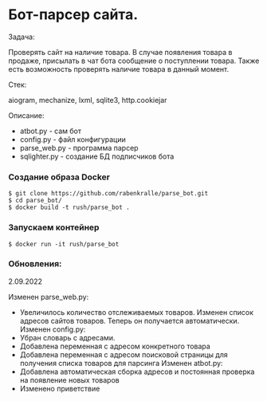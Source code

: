 # Бот-парсер сайта.

Задача:

Проверять сайт на наличие товара. В случае появления товара в продаже, присылать в чат бота сообщение о поступлении товара.
Также есть возможность проверять наличие товара в данный момент.

Стек:

aiogram, mechanize, lxml, sqlite3, http.cookiejar

Описание:
- atbot.py - сам бот
- config.py - файл конфигурации
- parse_web.py - программа парсер
- sqlighter.py - создание БД подписчиков бота

### Создание образа Docker

```
$ git clone https://github.com/rabenkralle/parse_bot.git
$ cd parse_bot/
$ docker build -t rush/parse_bot .
```

### Запускаем контейнер

```
$ docker run -it rush/parse_bot
```

### Обновления:

2.09.2022 

Изменен parse_web.py:
- Увеличилось количество отслеживаемых товаров. Изменен список адресов сайтов товаров. Теперь он получается автоматически.
Изменен config.py:
- Убран словарь с адресами.
- Добавлена переменная с адресом конкретного товара
- Добавлена переменная с адресом поисковой страницы для получения списка товаров для парсинга 
Изменен atbot.py:
- Добавлена автоматическая сборка адресов и постоянная проверка на появление новых товаров
- Изменено приветствие
